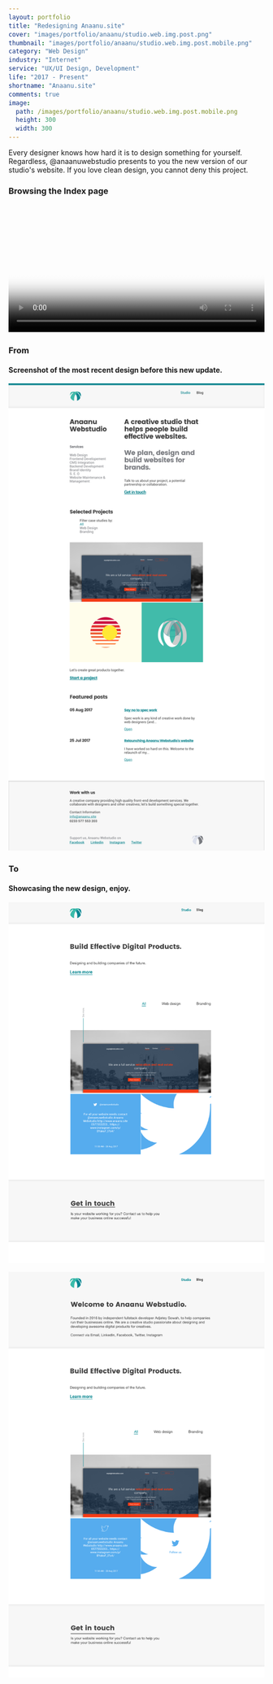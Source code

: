```yaml
---
layout: portfolio
title: "Redesigning Anaanu.site"
cover: "images/portfolio/anaanu/studio.web.img.post.png"
thumbnail: "images/portfolio/anaanu/studio.web.img.post.mobile.png"
category: "Web Design"
industry: "Internet"
service: "UX/UI Design, Development"
life: "2017 - Present"
shortname: "Anaanu.site"
comments: true
image:
  path: /images/portfolio/anaanu/studio.web.img.post.mobile.png
  height: 300
  width: 300
---
```


Every designer knows how hard it is to design something for yourself.
Regardless, @anaanuwebstudio presents to you the new version of our
studio's website. If you love clean design, you cannot deny this project.

### Browsing the Index page

<video width="100%" controls preload src="/images/portfolio/anaanu/anaanu.site.mp4"
poster="/images/portfolio/anaanu/anaanu.site.video.poster.png">
Your browser does not support the video tag.
</video>

### From

#### Screenshot of the most recent design before this new update.

![Old design for anaanu.site](/images/portfolio/anaanu/anaanu.site.old.png)

### To

#### Showcasing the new design, enjoy.

![Final designs for anaanu.site index page](/images/portfolio/anaanu/anaanu.site.folded.png)

![Final designs for anaanu.site index page (single screen)](/images/portfolio/anaanu/anaanu.site.expanded.png)
